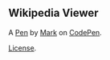 Wikipedia Viewer
----------------


A [Pen](https://codepen.io/masterofmagnetism/pen/RLRdEE) by [Mark](https://codepen.io/masterofmagnetism) on [CodePen](https://codepen.io).

[License](https://codepen.io/masterofmagnetism/pen/RLRdEE/license).